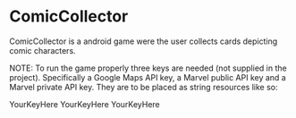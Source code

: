 # ComicCollector
ComicCollector is a android game were the user collects cards depicting comic characters.

NOTE:
To run the game properly three keys are needed (not supplied in the project). Specifically a Google Maps API key, a Marvel public API key and a Marvel private API key. They are to be placed as string resources like so:

<string name="marvelPublicKey">YourKeyHere</string>
<string name="marvelPrivateKey">YourKeyHere</string>
<string name="googleMapsUnrestrictedKey">YourKeyHere</string>
